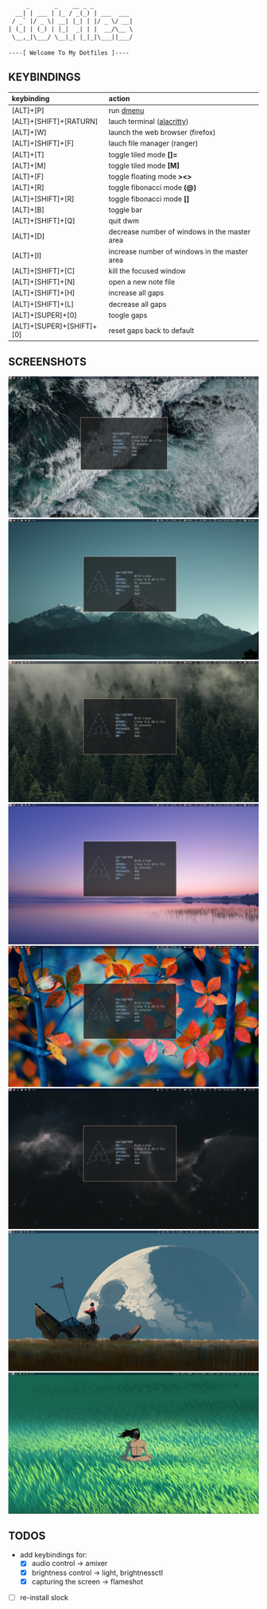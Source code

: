 ```
     _       _    __ _ _
  __| | ___ | |_ / _(_) | ___  ___
 / _` |/ _ \| __| |_| | |/ _ \/ __|
| (_| | (_) | |_|  _| | |  __/\__ \
 \__,_|\___/ \__|_| |_|_|\___||___/

----[ Welcome To My Dotfiles ]----
```

## KEYBINDINGS

|       keybinding          |                   action                      |
|:--------------------------|:----------------------------------------------|
| [ALT]+[P]                 | run [dmenu](tools.suckless.org/dmenu)         |
| [ALT]+[SHIFT]+[RATURN]    | lauch terminal ([alacritty](alcritty.org))    |
| [ALT]+[W]                 | launch the web browser (firefox)              |
| [ALT]+[SHIFT]+[F]         | lauch file manager (ranger)                   |
| [ALT]+[T]                 | toggle tiled mode **[]=**                     |
| [ALT]+[M]                 | toggle tiled mode **[M]**                     |
| [ALT]+[F]                 | toggle floating mode **><>**                  |
| [ALT]+[R]                 | toggle fibonacci mode **(@)**                 |
| [ALT]+[SHIFT]+[R]         | toggle fibonacci mode **[\]**                 |
| [ALT]+[B]                 | toggle bar                                    |
| [ALT]+[SHIFT]+[Q]         | quit dwm                                      |
| [ALT]+[D]                 | decrease number of windows in the master area |
| [ALT]+[I]                 | increase number of windows in the master area |
| [ALT]+[SHIFT]+[C]         | kill the focused window                       |
| [ALT]+[SHIFT]+[N]         | open a new note file                          |
| [ALT]+[SHIFT]+[H]         | increase all gaps                             |
| [ALT]+[SHIFT]+[L]         | decrease all gaps                             |
| [ALT]+[SUPER]+[0]         | toogle gaps                                   |
| [ALT]+[SUPER]+[SHIFT]+[0] | reset gaps back to default                    |

## SCREENSHOTS

<!-- ### dwm -->

![](screenshots/dwm/2024-02-18_14-42.png)
![](screenshots/dwm/2024-02-18_14-44_1.png)
![](screenshots/dwm/2024-02-18_14-45.png)
![](screenshots/dwm/2024-02-18_14-46.png)
![](screenshots/dwm/2024-02-18_14-49.png)
![](screenshots/dwm/dwm-18-02-24.png)
![](screenshots/dwm/dwm-05-02-24-21.png)
![](screenshots/dwm/dwm-27-01-24.png)

## TODOS

- add keybindings for:
    - [X] audio control -> amixer
    - [X] brightness control -> light, brightnessctl
    - [X] capturing the screen -> flameshot
- [ ] re-install slock

